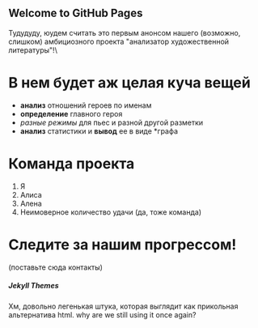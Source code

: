 ## Welcome to GitHub Pages

Тудудуду, юудем считать это первым анонсом нашего (возможно, слишком) амбициозного проекта "анализатор художественной литературы"!\

# В нем будет аж целая куча вещей
- **анализ** отношений героев по именам
- **определение** главного героя
- _разные режимы_ для пьес и разной другой разметки
- **анализ** статистики и **вывод** ее в виде *графа

# Команда проекта
1. Я
2. Алиса
3. Алена
4. Неимоверное количество удачи (да, тоже команда)

# Следите за нашим прогрессом!
(поставьте сюда контакты)

##### Jekyll Themes

Хм, довольно легенькая штука, которая выглядит как прикольная альтернатива html. why are we still using it once again?
